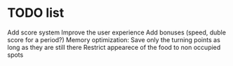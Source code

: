 # TODO list
Add score system
Improve the user experience
Add bonuses (speed, duble score for a period?)
Memory optimization: Save only the turning points as long as they are still there
Restrict appearece of the food to non occupied spots